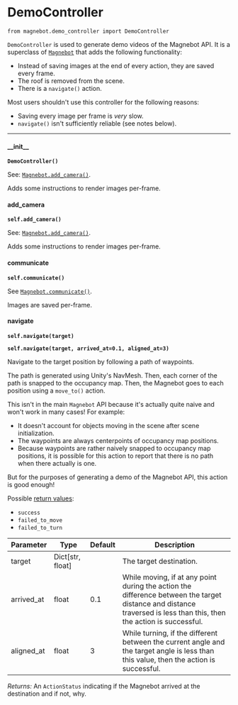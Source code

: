 # DemoController

`from magnebot.demo_controller import DemoController`

`DemoController` is used to generate demo videos of the Magnebot API. It is a superclass of [`Magnebot`](magnebot_controller.md) that adds the following functionality:

- Instead of saving images at the end of every action, they are saved every frame.
- The roof is removed from the scene.
- There is a `navigate()` action.

Most users shouldn't use this controller for the following reasons:

- Saving every image per frame is _very_ slow.
- `navigate()` isn't sufficiently reliable (see notes below).

***

#### \_\_init\_\_

**`DemoController()`**

See: [`Magnebot.add_camera()`](magnebot_controller.md#add_camera).

Adds some instructions to render images per-frame.

#### add_camera

**`self.add_camera()`**

See: [`Magnebot.add_camera()`](magnebot_controller.md#add_camera).

Adds some instructions to render images per-frame.

#### communicate

**`self.communicate()`**

See [`Magnebot.communicate()`](magnebot_controller.md#communicate).

Images are saved per-frame.

#### navigate

**`self.navigate(target)`**

**`self.navigate(target, arrived_at=0.1, aligned_at=3)`**

Navigate to the target position by following a path of waypoints.

The path is generated using Unity's NavMesh. Then, each corner of the path is snapped to the occupancy map. Then, the Magnebot goes to each position using a `move_to()` action.

This isn't in the main `Magnebot` API because it's actually quite naive and won't work in many cases! For example:

- It doesn't account for objects moving in the scene after scene initialization.
- The waypoints are always centerpoints of occupancy map positions.
- Because waypoints are rather naively snapped to occupancy map positions, it is possible for this action to report that there is no path when there actually is one.

But for the purposes of generating a demo of the Magnebot API, this action is good enough!

Possible [return values](action_status.md):

- `success`
- `failed_to_move`
- `failed_to_turn`


| Parameter | Type | Default | Description |
| --- | --- | --- | --- |
| target |  Dict[str, float] |  | The target destination. |
| arrived_at |  float  | 0.1 | While moving, if at any point during the action the difference between the target distance and distance traversed is less than this, then the action is successful. |
| aligned_at |  float  | 3 | While turning, if the different between the current angle and the target angle is less than this value, then the action is successful. |

_Returns:_  An `ActionStatus` indicating if the Magnebot arrived at the destination and if not, why.

